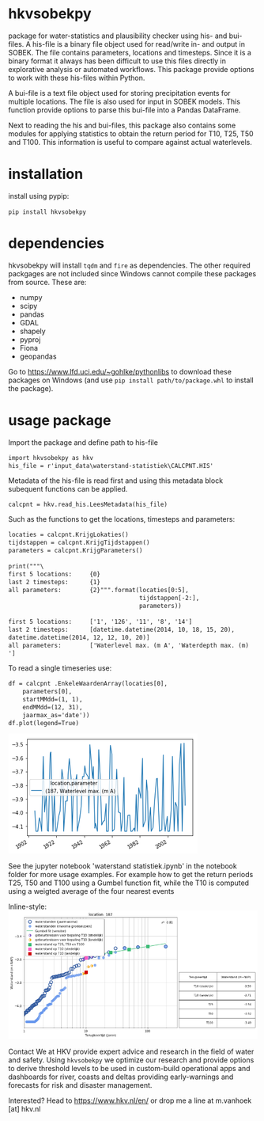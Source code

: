 # hkvsobekpy
package for water-statistics and plausibility checker using his- and bui-files. 
A his-file is a binary file object used for read/write in- and output in SOBEK. The file contains parameters, locations and timesteps. Since it is a binary format it always has been difficult to use this files directly in explorative analysis or automated workflows. This package provide options to work with these his-files within Python.

A bui-file is a text file object used for storing precipitation events for multiple locations. The file is also used for input in SOBEK models. This function provide options to parse this bui-file into a Pandas DataFrame.

Next to reading the his and bui-files, this package also contains some modules for applying statistics to obtain the return period for T10, T25, T50 and T100. This information is useful to compare against actual waterlevels.

# installation
install using pypip:

`pip install hkvsobekpy`

# dependencies
hkvsobekpy will install `tqdm` and `fire` as dependencies. The other required packgages are not included since Windows cannot compile these packages from source. These are:
- numpy
- scipy
- pandas
- GDAL
- shapely
- pyproj
- Fiona
- geopandas

Go to https://www.lfd.uci.edu/~gohlke/pythonlibs to download these packages on Windows (and use `pip install path/to/package.whl` to install the package).

# usage package
Import the package and define path to his-file

    import hkvsobekpy as hkv
    his_file = r'input_data\waterstand-statistiek\CALCPNT.HIS'
    
Metadata of the his-file is read first and using this metadata block subequent functions can be applied.

    calcpnt = hkv.read_his.LeesMetadata(his_file)
    
Such as the functions to get the locations, timesteps and parameters:
    
    locaties = calcpnt.KrijgLokaties()
    tijdstappen = calcpnt.KrijgTijdstappen()
    parameters = calcpnt.KrijgParameters()

    print("""\
    first 5 locations:     {0}
    last 2 timesteps:      {1}
    all parameters:        {2}""".format(locaties[0:5],
                                         tijdstappen[-2:],
                                         parameters))

    first 5 locations:     ['1', '126', '11', '8', '14']
    last 2 timesteps:      [datetime.datetime(2014, 10, 18, 15, 20), datetime.datetime(2014, 12, 12, 10, 20)]
    all parameters:        ['Waterlevel max. (m A', 'Waterdepth max. (m) ']
    
To read a single timeseries use:

    df = calcpnt .EnkeleWaardenArray(locaties[0],
        parameters[0],
        startMMdd=(1, 1),
        endMMdd=(12, 31),
        jaarmax_as='date'))
    df.plot(legend=True)

![alt text](https://github.com/HKV-products-services/hkvsobekpy/blob/master/img/waterlevel.png "single timeseries using location and parameter")

See the jupyter notebook 'waterstand statistiek.ipynb' in the notebook folder for more usage examples. For example how to get the return periods T25, T50 and T100 using a Gumbel function fit,  while the T10 is computed using a weigted average of the four nearest events

Inline-style: 
![alt text](https://github.com/HKV-products-services/hkvsobekpy/blob/master/img/stats.png "waterlevel statistics")

Contact
We at HKV provide expert advice and research in the field of water and safety. Using `hkvsobekpy` we optimize our research and provide options to derive threshold levels to be used in custom-build operational apps and dashboards for river, coasts and deltas providing early-warnings and forecasts for risk and disaster management.

Interested? Head to https://www.hkv.nl/en/ or drop me a line at m.vanhoek [at] hkv.nl
